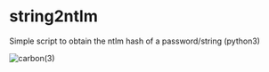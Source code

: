 # string2ntlm
Simple script to obtain the ntlm hash of a password/string (python3)


![carbon(3)](https://user-images.githubusercontent.com/16200949/169210107-5699037d-f649-4fae-9d21-f540db77d6f3.png)
